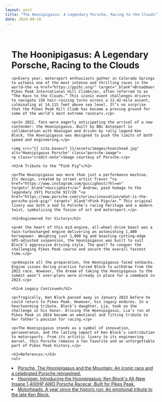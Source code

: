 ```yaml
---
layout: post
title: "The Hoonipigasus: A Legendary Porsche, Racing to the Clouds"
date: 2024-09-10
---
```


<style>
.content-container {
    max-width: 800px; /* Adjust the width as needed */
    margin: 0 auto;   /* Centers the container horizontally */
    padding: 20px;    /* Optional: adds padding around the content */
}
img.porsche-image {
    display: block;
    margin: 20px auto;
    max-width: 100%;
}
.credit-note {
    text-align: center;
    font-size: 0.9em;
    color: #777;
}
</style>

<div class="content-container">
    <h1>The Hoonipigasus: A Legendary Porsche, Racing to the Clouds</h1>

    <p>Every year, motorsport enthusiasts gather in Colorado Springs to witness one of the most intense and thrilling races in the world—the <a href="https://ppihc.org/" target="_blank">Broadmoor Pikes Peak International Hill Climb</a>, often referred to as “The Race to the Clouds.” This iconic event challenges drivers to navigate 156 hair-raising turns across a 12.42-mile ascent, culminating at 14,115 feet above sea level. It’s no surprise that the Pikes Peak Hill Climb has become a proving ground for some of the world’s most extreme racecars.</p>

    <p>In 2022, fans were eagerly anticipating the arrival of a new contender: the Hoonipigasus. Built by BBi Autosport in collaboration with Hoonigan and driven by rally legend Ken Block, the Hoonipigasus was designed to push the limits of both speed and engineering.</p>

    <img src="{{ site.baseurl }}/assets/images/hoonihead.jpg" alt="Hoonipigasus Porsche" class="porsche-image">
    <p class="credit-note">Image courtesy of Porsche.</p>

    <h2>A Tribute to the “Pink Pig”</h2>

    <p>The Hoonipigasus was more than just a performance machine. Its design, created by street artist Trevor “<a href="https://www.instagram.com/guccighost/?hl=en" target="_blank">Guccighost</a>” Andrew, paid homage to the legendary 1971 Porsche 917/20 “<a href="https://www.porsche.com/stories/innovation/what-is-the-porsche-pink-pig/" target="_blank">Pink Pig</a>.” This original livery was both a nod to Porsche’s racing heritage and a modern twist, symbolizing the fusion of art and motorsport.</p>

    <h2>Engineered for Victory</h2>

    <p>At the heart of this mid-engine, all-wheel-drive beast was a twin-turbocharged engine delivering an astonishing 1,400 horsepower. Weighing just 1,000 kg and boasting cutting-edge GPS-adjusted suspension, the Hoonipigasus was built to suit Block’s aggressive driving style. The goal? To conquer the challenging Pikes Peak course and secure the overall fastest time.</p>

    <p>Despite all the preparation, the Hoonipigasus faced setbacks. Engine issues during practice forced Block to withdraw from the 2022 race. However, the dream of taking the Hoonipigasus to the summit wasn’t over—plans were already in place for a comeback in 2023.</p>

    <h2>A Legacy Continued</h2>

    <p>Tragically, Ken Block passed away in January 2023 before he could return to Pikes Peak. However, his legacy endures. In a heartwarming tribute, Block’s daughter, Lia, took on the challenge in his honor. Driving the Hoonipigasus, Lia’s run at Pikes Peak in 2024 became an emotional and fitting tribute to her father’s passion for racing.</p>

    <p>The Hoonipigasus stands as a symbol of innovation, perseverance, and the lasting impact of Ken Block’s contribution to motorsports. From its artistic livery to its engineering marvel, this Porsche remains a fan favorite and an unforgettable part of Pikes Peak history.</p>

    <h3>References:</h3>
    <ul>
<li><a href="https://www.porsche.com/dreams/en-US/on-the-road/hoonipigasus" target="_blank">Porsche. The Hoonipigasus and the Mountain: An iconic race and a celebrated Porsche reimagined.</a></li>
<li><a href="https://www.hooniganracing.com/blogs/news/introducing-the-hoonipigasus-ken-blocks-all-new-insane-1-400hp-awd-porsche-racecar-built-for-pikes-peak" target="_blank">Hoonigan. Introducing the Hoonipigasus: Ken Block's All-New Insane 1,400HP AWD Porsche Racecar, Built for Pikes Peak.</a></li>
<li><a href="https://www.motorheads.com/features/beyond-the-finish-line-the-lasting-impact-of-lia-block-s-hoonipigasus-pikes-peak-run-ar6725/" target="_blank">Motorheads. A year since the historic run: An emotional tribute to the late Ken Block.</a></li>
    </ul>
</div>
